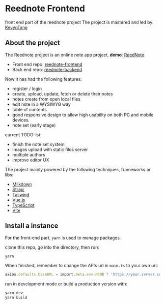 # Reednote Frontend
front end part of the reednote project
The project is mastered and led by: [KevynTang](https://github.com/KevynTang)

## About the project

The Reednote project is an online note app project, **demo**: [ReedNote](https://reednote.kevyn.cn/)

- Front end repo: [reednote-frontend](https://github.com/reednote-team/reednote-frontend)
- Back end repo: [reednote-backend](https://github.com/reednote-team/reednote-backend)

Now it has had the following features:

- register / login
- create, upload, update, fetch or delete their notes
- notes create from open local files
- edit note in a WYSIWYG way
- table of contents
- good responsive design to allow high usability on both PC and mobile devices.
- note set (early stage)

current TODO list:

- finish the note set system
- images upload with static files server
- multiple authors
- improve editor UX

The project mainly powered by the following techniques, frameworks or libs:

- [Milkdown](https://github.com/Saul-Mirone/milkdown)
- [Strapi](https://strapi.io/)
- [Tailwind](https://tailwindcss.com/)
- [Vue.js](https://v3.vuejs.org/)
- [TypeScript](https://www.typescriptlang.org/)
- [Vite](https://vitejs.dev/)

## Install a instance

For the front-end part, `yarn` is used to manage packages.

clone this repo, go into the directory, then run:

```bash
yarn
```

When finished, remember to change the APIs url in `main.ts` to your own url:

```typescript
axios.defaults.baseURL = import.meta.env.PROD ? 'https://your.server.com/api' : 'http://localhost:1779/api'
```

run in development mode or build a production version with:

```bash
yarn dev
yarn build
```





